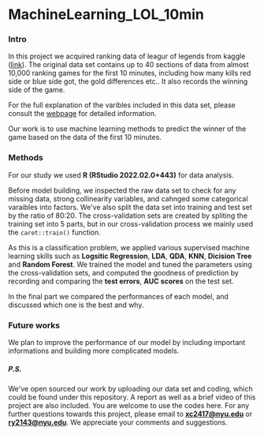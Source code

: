# MachineLearning_LOL_10min
### Intro

In this project we acquired ranking data of leagur of legends from kaggle ([link](https://www.kaggle.com/datasets/bobbyscience/league-of-legends-diamond-ranked-games-10-min)). The original data set contains up to 40 sections of data from almost 10,000 ranking games for the first 10 minutes, including how many kills red side or blue side got, the gold differences etc.. It also records the winning side of the game. 

For the full explanation of the varibles included in this data set, please consult the [webpage](https://www.kaggle.com/datasets/bobbyscience/league-of-legends-diamond-ranked-games-10-min) for detailed information.

Our work is to use machine learning methods to predict the winner of the game based on the data of the first 10 minutes.

### Methods

For our study we used **R (RStudio 2022.02.0+443)** for data analysis.

Before model building, we inspected the raw data set to check for any missing data, strong collinearity variables, and cahnged some categorical varaibles into factors. We've also split the data set into training and test set by the ratio of 80:20. The cross-validation sets are created by spliting the training set into 5 parts, but in our cross-validation process we mainly used the `caret::train()` function.

As this is a classification problem, we applied various supervised machine learning skills such as **Logsitic Regression**, **LDA**, **QDA**, **KNN**, **Dicision Tree** and **Random Forest**. We trained the model and tuned the parameters using the cross-validation sets, and computed the goodness of prediction by recording and comparing the **test errors**, **AUC scores** on the test set.

In the final part we compared the performances of each model, and discussed which one is the best and why.

### Future works

We plan to improve the performance of our model by including important informations and building more complicated models.

##### P.S.

We've open sourced our work by uploading our data set and coding, which could be found under this repository. A report as well as a brief video of this project are also included. You are welcome to use the codes here. For any further questions towards this project, please email to **xc2417@nyu.edu** or **ry2143@nyu.edu**. We appreciate your comments and suggestions.
